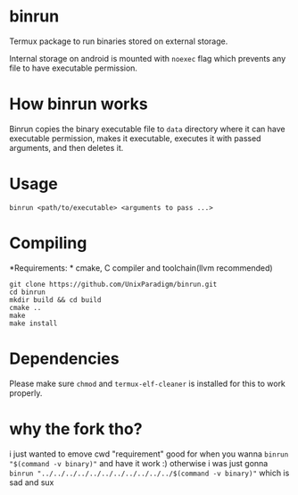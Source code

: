 # binrun
Termux package to run binaries stored on external storage.

Internal storage on android is mounted with `noexec` flag which prevents any file to have executable permission.

# How binrun works
Binrun copies the binary executable file to `data` directory where it can have executable permission, makes it executable, executes it with passed arguments, and then deletes it.

# Usage

```
binrun <path/to/executable> <arguments to pass ...>
```

# Compiling

*Requirements: *
cmake, C compiler and toolchain(llvm recommended)

```
git clone https://github.com/UnixParadigm/binrun.git
cd binrun
mkdir build && cd build
cmake ..
make
make install
```

# Dependencies

Please make sure `chmod` and `termux-elf-cleaner` is installed for this to work properly.

# why the fork tho?

i just wanted to emove cwd "requirement"
good for when you wanna `binrun "$(command -v binary)"` and have it work :)
otherwise i was just gonna `binrun "../../../../../../../../../../../$(command -v binary)"` which is sad and sux
